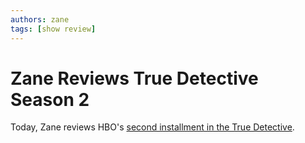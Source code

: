 ```yaml
---
authors: zane
tags: [show review]
---
```

# Zane Reviews True Detective Season 2

Today, Zane reviews HBO's [second installment in the True Detective](/reviews/shows/true-detective-season-2).
